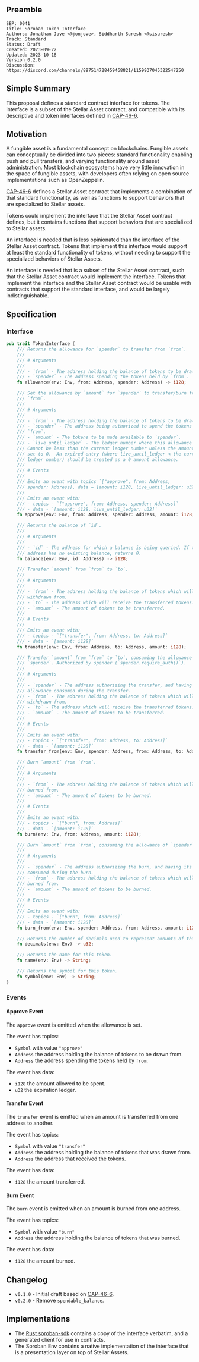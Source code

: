 ## Preamble

```
SEP: 0041
Title: Soroban Token Interface
Authors: Jonathan Jove <@jonjove>, Siddharth Suresh <@sisuresh>
Track: Standard
Status: Draft
Created: 2023-09-22
Updated: 2023-10-18
Version 0.2.0
Discussion: https://discord.com/channels/897514728459468821/1159937045322547250
```

## Simple Summary

This proposal defines a standard contract interface for tokens. The interface is a subset of the Stellar Asset contract,
and compatible with its descriptive and token interfaces defined in [CAP-46-6].

## Motivation

A fungible asset is a fundamental concept on blockchains. Fungible assets can conceptually be divided into two pieces:
standard functionality enabling push and pull transfers, and varying functionality around asset administration. Most
blockchain ecosystems have very little innovation in the space of fungible assets, with developers often relying on open
source implementations such as OpenZeppelin.

[CAP-46-6] defines a Stellar Asset contract that implements a combination of that standard functionality, as well as
functions to support behaviors that are specialized to Stellar assets.

Tokens could implement the interface that the Stellar Asset contract defines, but it contains functions that support
behaviors that are specialized to Stellar assets.

An interface is needed that is less opinionated than the interface of the Stellar Asset contract. Tokens that implement
this interface would support at least the standard functionality of tokens, without needing to support the specialized
behaviors of Stellar Assets.

An interface is needed that is a subset of the Stellar Asset contract, such that the Stellar Asset contract would
implement the interface. Tokens that implement the interface and the Stellar Asset contract would be usable with
contracts that support the standard interface, and would be largely indistinguishable.

[CAP-46-6]: ../core/CAP-0046-06.md

## Specification

### Interface

```rust
pub trait TokenInterface {
    /// Returns the allowance for `spender` to transfer from `from`.
    ///
    /// # Arguments
    ///
    /// - `from` - The address holding the balance of tokens to be drawn from.
    /// - `spender` - The address spending the tokens held by `from`.
    fn allowance(env: Env, from: Address, spender: Address) -> i128;

    /// Set the allowance by `amount` for `spender` to transfer/burn from
    /// `from`.
    ///
    /// # Arguments
    ///
    /// - `from` - The address holding the balance of tokens to be drawn from.
    /// - `spender` - The address being authorized to spend the tokens held by
    /// `from`.
    /// - `amount` - The tokens to be made available to `spender`.
    /// - `live_until_ledger` - The ledger number where this allowance expires.
    /// Cannot be less than the current ledger number unless the amount is being
    /// set to 0.  An expired entry (where live_until_ledger < the current
    /// ledger number) should be treated as a 0 amount allowance.
    ///
    /// # Events
    ///
    /// Emits an event with topics `["approve", from: Address,
    /// spender: Address], data = [amount: i128, live_until_ledger: u32]`
    ///
    /// Emits an event with:
    /// - topics - `["approve", from: Address, spender: Address]`
    /// - data - `[amount: i128, live_until_ledger: u32]`
    fn approve(env: Env, from: Address, spender: Address, amount: i128, live_until_ledger: u32);

    /// Returns the balance of `id`.
    ///
    /// # Arguments
    ///
    /// - `id` - The address for which a balance is being queried. If the
    /// address has no existing balance, returns 0.
    fn balance(env: Env, id: Address) -> i128;

    /// Transfer `amount` from `from` to `to`.
    ///
    /// # Arguments
    ///
    /// - `from` - The address holding the balance of tokens which will be
    /// withdrawn from.
    /// - `to` - The address which will receive the transferred tokens.
    /// - `amount` - The amount of tokens to be transferred.
    ///
    /// # Events
    ///
    /// Emits an event with:
    /// - topics - `["transfer", from: Address, to: Address]`
    /// - data - `[amount: i128]`
    fn transfer(env: Env, from: Address, to: Address, amount: i128);

    /// Transfer `amount` from `from` to `to`, consuming the allowance of
    /// `spender`. Authorized by spender (`spender.require_auth()`).
    ///
    /// # Arguments
    ///
    /// - `spender` - The address authorizing the transfer, and having its
    /// allowance consumed during the transfer.
    /// - `from` - The address holding the balance of tokens which will be
    /// withdrawn from.
    /// - `to` - The address which will receive the transferred tokens.
    /// - `amount` - The amount of tokens to be transferred.
    ///
    /// # Events
    ///
    /// Emits an event with:
    /// - topics - `["transfer", from: Address, to: Address]`
    /// - data - `[amount: i128]`
    fn transfer_from(env: Env, spender: Address, from: Address, to: Address, amount: i128);

    /// Burn `amount` from `from`.
    ///
    /// # Arguments
    ///
    /// - `from` - The address holding the balance of tokens which will be
    /// burned from.
    /// - `amount` - The amount of tokens to be burned.
    ///
    /// # Events
    ///
    /// Emits an event with:
    /// - topics - `["burn", from: Address]`
    /// - data - `[amount: i128]`
    fn burn(env: Env, from: Address, amount: i128);

    /// Burn `amount` from `from`, consuming the allowance of `spender`.
    ///
    /// # Arguments
    ///
    /// - `spender` - The address authorizing the burn, and having its allowance
    /// consumed during the burn.
    /// - `from` - The address holding the balance of tokens which will be
    /// burned from.
    /// - `amount` - The amount of tokens to be burned.
    ///
    /// # Events
    ///
    /// Emits an event with:
    /// - topics - `["burn", from: Address]`
    /// - data - `[amount: i128]`
    fn burn_from(env: Env, spender: Address, from: Address, amount: i128);

    /// Returns the number of decimals used to represent amounts of this token.
    fn decimals(env: Env) -> u32;

    /// Returns the name for this token.
    fn name(env: Env) -> String;

    /// Returns the symbol for this token.
    fn symbol(env: Env) -> String;
}
```

### Events

#### Approve Event

The `approve` event is emitted when the allowance is set.

The event has topics:

- `Symbol` with value `"approve"`
- `Address` the address holding the balance of tokens to be drawn from.
- `Address` the address spending the tokens held by `from`.

The event has data:

- `i128` the amount allowed to be spent.
- `u32` the expiration ledger.

#### Transfer Event

The `transfer` event is emitted when an amount is transferred from one address to another.

The event has topics:

- `Symbol` with value `"transfer"`
- `Address` the address holding the balance of tokens that was drawn from.
- `Address` the address that received the tokens.

The event has data:

- `i128` the amount transferred.

#### Burn Event

The `burn` event is emitted when an amount is burned from one address.

The event has topics:

- `Symbol` with value `"burn"`
- `Address` the address holding the balance of tokens that was burned.

The event has data:

- `i128` the amount burned.

## Changelog

- `v0.1.0` - Initial draft based on [CAP-46-6].
- `v0.2.0` - Remove `spendable_balance`.

## Implementations

- The [Rust soroban-sdk] contains a copy of the interface verbatim, and a generated client for use in contracts.
- The Soroban Env contains a native implementation of the interface that is a presentation layer on top of Stellar
  Assets.

[Rust soroban-sdk]: https://github.com/stellar/rs-soroban-sdk
